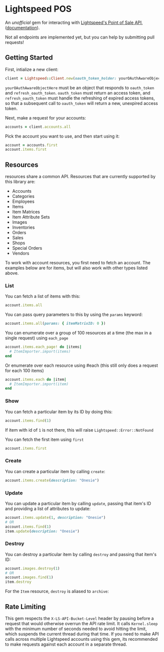 # Lightspeed POS

An _unofficial_ gem for interacting with [Lightspeed's Point of Sale API](http://www.lightspeedpos.com/retail/help/developers/api/basics/), ([documentation](http://cloud-docs.lightspeedapp.com/API/APIHelp.help)).

Not all endpoints are implemented yet, but you can help by submitting pull requests!

## Getting Started

First, intialize a new client:

```ruby
client = Lightspeed::Client.new(oauth_token_holder: yourOAuthAwareObjectHere)
```

`yourOAuthAwareObjectHere` must be an object that responds to `oauth_token` and `refresh_oauth_token`. `oauth_token` must return an access token, and `refresh_oauth_token` must handle the refreshing of expired access tokens, so that a subsequent call to `oauth_token` will return a new, unexpired access token.

Next, make a request for your accounts:

```ruby
accounts = client.accounts.all
```

Pick the account you want to use, and then start using it:

```ruby
account = accounts.first
account.items.first
```

## Resources

resources share a common API. Resources that are currently supported by this library are:

* Accounts
* Categories
* Employees
* Items
* Item Matrices
* Item Attribute Sets
* Images
* Inventories
* Orders
* Sales
* Shops
* Special Orders
* Vendors

To work with account resources, you first need to fetch an account. The examples below are for items, but will also work with other types listed above.

### List

You can fetch a list of items with this:

```ruby
account.items.all
```

You can pass query parameters to this by using the `params` keyword:

```ruby
account.items.all(params: { itemMatrixID: 0 })
```

You can enumerate over a group of 100 resources at a time (the max in a single request) using `each_page`

```ruby
account.items.each_page! do |items|
  # ItemImporter.import(items)
end
```

Or enumerate over each resource using #each (this still only does a request for each 100 items)

```ruby
account.items.each do |item|
  # ItemImporter.import(item)
end
```

### Show

You can fetch a particular item by its ID by doing this:

```ruby
account.items.find(1)
```
If item with id of `1` is not there, this will raise `Lightspeed::Error::NotFound`

You can fetch the first item using `first`
```ruby
account.items.first
```

### Create

You can create a particular item by calling `create`:

```ruby
account.items.create(description: "Onesie")
```

### Update

You can update a particular item by calling `update`, passing that item's ID and providing a list of attributes to update:

```ruby
account.items.update(1, description: "Onesie")
# OR
account.items.find(1)
item.update(description: "Onesie")
```

### Destroy

You can destroy a particular item by calling `destroy` and passing that item's ID:

```ruby
account.images.destroy(1)
# OR
account.images.find(1)
item.destroy
```

For the `Item` resource, `destroy` is aliased to `archive`:

## Rate Limiting

This gem respects the `X-LS-API-Bucket-Level` header by pausing before a request that would otherwise overrun the API rate limit. It calls `Kernel.sleep` with the minimum number of seconds needed to avoid hitting the limit, which suspends the current thread during that time. If you need to make API calls across multiple Lightspeed accounts using this gem, its recommended to make requests against each account in a separate thread.
